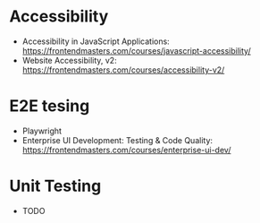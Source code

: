 # Accessibility

- Accessibility in JavaScript Applications: https://frontendmasters.com/courses/javascript-accessibility/
- Website Accessibility, v2: https://frontendmasters.com/courses/accessibility-v2/

# E2E tesing

- Playwright
- Enterprise UI Development: Testing & Code Quality: https://frontendmasters.com/courses/enterprise-ui-dev/

# Unit Testing

- TODO
